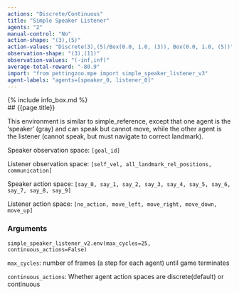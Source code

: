 ```yaml
---
actions: "Discrete/Continuous"
title: "Simple Speaker Listener"
agents: "2"
manual-control: "No"
action-shape: "(3),(5)"
action-values: "Discrete(3),(5)/Box(0.0, 1.0, (3)), Box(0.0, 1.0, (5))"
observation-shape: "(3),(11)"
observation-values: "(-inf,inf)"
average-total-reward: "-80.9"
import: "from pettingzoo.mpe import simple_speaker_listener_v3"
agent-labels: "agents=[speaker_0, listener_0]"
---
```


<div class="docu-info" markdown="1">
{% include info_box.md %}
</div>

<div class="docu-content" markdown="1">
<div class="appear_big" markdown="1">
## {{page.title}}
</div>




This environment is similar to simple_reference, except that one agent is the ‘speaker’ (gray) and can speak but cannot move, while the other agent is the listener (cannot speak, but must navigate to correct landmark).

Speaker observation space: `[goal_id]`

Listener observation space: `[self_vel, all_landmark_rel_positions, communication]`

Speaker action space: `[say_0, say_1, say_2, say_3, say_4, say_5, say_6, say_7, say_8, say_9]`

Listener action space: `[no_action, move_left, move_right, move_down, move_up]`

### Arguments

```
simple_speaker_listener_v2.env(max_cycles=25, continuous_actions=False)
```



`max_cycles`:  number of frames (a step for each agent) until game terminates

`continuous_actions`: Whether agent action spaces are discrete(default) or continuous
</div>
